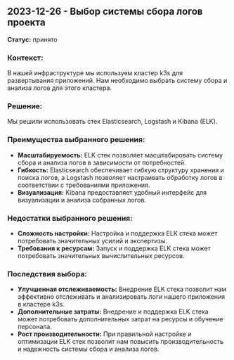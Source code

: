 ## 2023-12-26 - Выбор системы сбора логов проекта

**Статус:** принято

### Контекст:
В нашей инфраструктуре мы используем кластер k3s для развертывания приложений. Нам необходимо выбрать систему сбора и анализа логов для этого кластера.

### Решение:
Мы решили использовать стек Elasticsearch, Logstash и Kibana (ELK).

### Преимущества выбранного решения:
- **Масштабируемость:** ELK стек позволяет масштабировать систему сбора и анализа логов в зависимости от потребностей.
- **Гибкость:** Elasticsearch обеспечивает гибкую структуру хранения и поиска логов, а Logstash позволяет настраивать обработку логов в соответствии с требованиями приложения.
- **Визуализация:** Kibana предоставляет удобный интерфейс для визуализации и анализа собранных логов.

### Недостатки выбранного решения:
- **Сложность настройки:** Настройка и поддержка ELK стека может потребовать значительных усилий и экспертизы.
- **Требования к ресурсам:** Запуск и поддержка ELK стека может потребовать значительных вычислительных ресурсов.

### Последствия выбора:
- **Улучшенная отслеживаемость:** Внедрение ELK стека позволит нам эффективно отслеживать и анализировать логи нашего приложения в кластере k3s.
- **Дополнительные затраты:** Внедрение и поддержка ELK стека может потребовать дополнительных затрат на ресурсы и обучение персонала.
- **Рост производительности:** При правильной настройке и оптимизации ELK стек позволит нам повысить производительность и надежность системы сбора и анализа логов.
